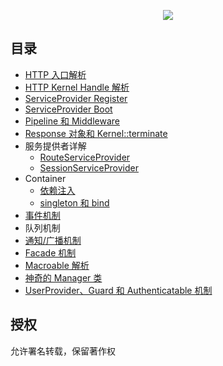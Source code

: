 <p align="center"><a href="https://github.com/xiaohuilam/laravel/issues?q=is%3Aissue+is%3Aopen+sort%3Acreated-asc+label%3Abook"><img src="https://wantu-kw0-asset007-hz.oss-cn-hangzhou.aliyuncs.com/A0FWi2CvSJOmnffzVvB.png?x-oss-process=image/resize,p_50" srcset="https://wantu-kw0-asset007-hz.oss-cn-hangzhou.aliyuncs.com/A0FWi2CvSJOmnffzVvB.png?x-oss-process=image/resize,p_50 1x, https://wantu-kw0-asset007-hz.oss-cn-hangzhou.aliyuncs.com/A0FWi2CvSJOmnffzVvB.png 2x"/></a></p>

## 目录
* [HTTP 入口解析](https://github.com/xiaohuilam/laravel/issues/1)
* [HTTP Kernel Handle 解析](https://github.com/xiaohuilam/laravel/issues/2)
* [ServiceProvider Register](https://github.com/xiaohuilam/laravel/issues/3)
* [ServiceProvider Boot](https://github.com/xiaohuilam/laravel/issues/4)
* [Pipeline 和 Middleware](https://github.com/xiaohuilam/laravel/issues/5)
* [Response 对象和 Kernel::terminate](https://github.com/xiaohuilam/laravel/issues/14)
* 服务提供者详解
  * [RouteServiceProvider](https://github.com/xiaohuilam/laravel/issues/6)
  * [SessionServiceProvider](https://github.com/xiaohuilam/laravel/issues/8)
* Container
  * [依赖注入](https://github.com/xiaohuilam/laravel/issues/9)
  * [singleton 和 bind](https://github.com/xiaohuilam/laravel/issues/10)
* [事件机制](https://github.com/xiaohuilam/laravel/issues/11)
* 队列机制
* [通知/广播机制](https://github.com/xiaohuilam/laravel/issues/18)
* [Facade 机制](https://github.com/xiaohuilam/laravel/issues/12)
* [Macroable 解析](https://github.com/xiaohuilam/laravel/issues/13)
* [神奇的 Manager 类](https://github.com/xiaohuilam/laravel/issues/16)
* [UserProvider、Guard 和 Authenticatable 机制](https://github.com/xiaohuilam/laravel/issues/17)

## 授权
允许署名转载，保留著作权
